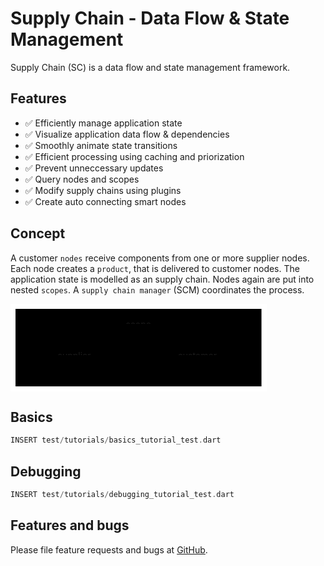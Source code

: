 # Supply Chain - Data Flow & State Management

Supply Chain (SC) is a data flow and state management framework.

## Features

- ✅ Efficiently manage application state
- ✅ Visualize application data flow & dependencies
- ✅ Smoothly animate state transitions
- ✅ Efficient processing using caching and priorization
- ✅ Prevent unneccessary updates
- ✅ Query nodes and scopes
- ✅ Modify supply chains using plugins
- ✅ Create auto connecting smart nodes

## Concept

A customer `nodes` receive components from one or more supplier nodes. Each node
creates a `product`, that is delivered to customer nodes. The application state
is modelled as an supply chain. Nodes again are put into nested `scopes`. A
`supply chain manager` (SCM) coordinates the process.

<svg id="my-svg" width="100%" xmlns="http://www.w3.org/2000/svg" xmlns:xlink="http://www.w3.org/1999/xlink" class="flowchart" style="max-width: 409.578px; background-color: white;" viewBox="0 0 409.578125 140" role="graphics-document document" aria-roledescription="flowchart-v2"><style>#my-svg{font-family:"trebuchet ms",verdana,arial,sans-serif;font-size:16px;fill:#333;}@keyframes edge-animation-frame{from{stroke-dashoffset:0;}}@keyframes dash{to{stroke-dashoffset:0;}}#my-svg .edge-animation-slow{stroke-dasharray:9,5!important;stroke-dashoffset:900;animation:dash 50s linear infinite;stroke-linecap:round;}#my-svg .edge-animation-fast{stroke-dasharray:9,5!important;stroke-dashoffset:900;animation:dash 20s linear infinite;stroke-linecap:round;}#my-svg .error-icon{fill:#552222;}#my-svg .error-text{fill:#552222;stroke:#552222;}#my-svg .edge-thickness-normal{stroke-width:1px;}#my-svg .edge-thickness-thick{stroke-width:3.5px;}#my-svg .edge-pattern-solid{stroke-dasharray:0;}#my-svg .edge-thickness-invisible{stroke-width:0;fill:none;}#my-svg .edge-pattern-dashed{stroke-dasharray:3;}#my-svg .edge-pattern-dotted{stroke-dasharray:2;}#my-svg .marker{fill:#333333;stroke:#333333;}#my-svg .marker.cross{stroke:#333333;}#my-svg svg{font-family:"trebuchet ms",verdana,arial,sans-serif;font-size:16px;}#my-svg p{margin:0;}#my-svg .label{font-family:"trebuchet ms",verdana,arial,sans-serif;color:#333;}#my-svg .cluster-label text{fill:#333;}#my-svg .cluster-label span{color:#333;}#my-svg .cluster-label span p{background-color:transparent;}#my-svg .label text,#my-svg span{fill:#333;color:#333;}#my-svg .node rect,#my-svg .node circle,#my-svg .node ellipse,#my-svg .node polygon,#my-svg .node path{fill:#ECECFF;stroke:#9370DB;stroke-width:1px;}#my-svg .rough-node .label text,#my-svg .node .label text,#my-svg .image-shape .label,#my-svg .icon-shape .label{text-anchor:middle;}#my-svg .node .katex path{fill:#000;stroke:#000;stroke-width:1px;}#my-svg .rough-node .label,#my-svg .node .label,#my-svg .image-shape .label,#my-svg .icon-shape .label{text-align:center;}#my-svg .node.clickable{cursor:pointer;}#my-svg .root .anchor path{fill:#333333!important;stroke-width:0;stroke:#333333;}#my-svg .arrowheadPath{fill:#333333;}#my-svg .edgePath .path{stroke:#333333;stroke-width:2.0px;}#my-svg .flowchart-link{stroke:#333333;fill:none;}#my-svg .edgeLabel{background-color:rgba(232,232,232, 0.8);text-align:center;}#my-svg .edgeLabel p{background-color:rgba(232,232,232, 0.8);}#my-svg .edgeLabel rect{opacity:0.5;background-color:rgba(232,232,232, 0.8);fill:rgba(232,232,232, 0.8);}#my-svg .labelBkg{background-color:rgba(232, 232, 232, 0.5);}#my-svg .cluster rect{fill:#ffffde;stroke:#aaaa33;stroke-width:1px;}#my-svg .cluster text{fill:#333;}#my-svg .cluster span{color:#333;}#my-svg div.mermaidTooltip{position:absolute;text-align:center;max-width:200px;padding:2px;font-family:"trebuchet ms",verdana,arial,sans-serif;font-size:12px;background:hsl(80, 100%, 96.2745098039%);border:1px solid #aaaa33;border-radius:2px;pointer-events:none;z-index:100;}#my-svg .flowchartTitleText{text-anchor:middle;font-size:18px;fill:#333;}#my-svg rect.text{fill:none;stroke-width:0;}#my-svg .icon-shape,#my-svg .image-shape{background-color:rgba(232,232,232, 0.8);text-align:center;}#my-svg .icon-shape p,#my-svg .image-shape p{background-color:rgba(232,232,232, 0.8);padding:2px;}#my-svg .icon-shape rect,#my-svg .image-shape rect{opacity:0.5;background-color:rgba(232,232,232, 0.8);fill:rgba(232,232,232, 0.8);}#my-svg .label-icon{display:inline-block;height:1em;overflow:visible;vertical-align:-0.125em;}#my-svg .node .label-icon path{fill:currentColor;stroke:revert;stroke-width:revert;}#my-svg :root{--mermaid-font-family:"trebuchet ms",verdana,arial,sans-serif;}#my-svg .highlight&gt;\*{fill:#FFFFAA!important;stroke:#333!important;}#my-svg .highlight span{fill:#FFFFAA!important;stroke:#333!important;}</style><g><marker id="my-svg_flowchart-v2-pointEnd" class="marker flowchart-v2" viewBox="0 0 10 10" refX="5" refY="5" markerUnits="userSpaceOnUse" markerWidth="8" markerHeight="8" orient="auto"><path d="M 0 0 L 10 5 L 0 10 z" class="arrowMarkerPath" style="stroke-width: 1; stroke-dasharray: 1, 0;"/></marker><marker id="my-svg_flowchart-v2-pointStart" class="marker flowchart-v2" viewBox="0 0 10 10" refX="4.5" refY="5" markerUnits="userSpaceOnUse" markerWidth="8" markerHeight="8" orient="auto"><path d="M 0 5 L 10 10 L 10 0 z" class="arrowMarkerPath" style="stroke-width: 1; stroke-dasharray: 1, 0;"/></marker><marker id="my-svg_flowchart-v2-circleEnd" class="marker flowchart-v2" viewBox="0 0 10 10" refX="11" refY="5" markerUnits="userSpaceOnUse" markerWidth="11" markerHeight="11" orient="auto"><circle cx="5" cy="5" r="5" class="arrowMarkerPath" style="stroke-width: 1; stroke-dasharray: 1, 0;"/></marker><marker id="my-svg_flowchart-v2-circleStart" class="marker flowchart-v2" viewBox="0 0 10 10" refX="-1" refY="5" markerUnits="userSpaceOnUse" markerWidth="11" markerHeight="11" orient="auto"><circle cx="5" cy="5" r="5" class="arrowMarkerPath" style="stroke-width: 1; stroke-dasharray: 1, 0;"/></marker><marker id="my-svg_flowchart-v2-crossEnd" class="marker cross flowchart-v2" viewBox="0 0 11 11" refX="12" refY="5.2" markerUnits="userSpaceOnUse" markerWidth="11" markerHeight="11" orient="auto"><path d="M 1,1 l 9,9 M 10,1 l -9,9" class="arrowMarkerPath" style="stroke-width: 2; stroke-dasharray: 1, 0;"/></marker><marker id="my-svg_flowchart-v2-crossStart" class="marker cross flowchart-v2" viewBox="0 0 11 11" refX="-1" refY="5.2" markerUnits="userSpaceOnUse" markerWidth="11" markerHeight="11" orient="auto"><path d="M 1,1 l 9,9 M 10,1 l -9,9" class="arrowMarkerPath" style="stroke-width: 2; stroke-dasharray: 1, 0;"/></marker><g class="root"><g class="clusters"/><g class="edgePaths"/><g class="edgeLabels"/><g class="nodes"><g class="root" transform="translate(0, 0)"><g class="clusters"><g class="cluster" id="scope_4" data-look="classic"><rect style="" x="8" y="8" width="393.578125" height="124"/><g class="cluster-label" transform="translate(184.4765625, 8)"><foreignObject width="40.625" height="24"><div xmlns="http://www.w3.org/1999/xhtml" style="display: table-cell; white-space: nowrap; line-height: 1.5; max-width: 200px; text-align: center;"><span class="nodeLabel"><p>scope</p></span></div></foreignObject></g></g></g><g class="edgePaths"><path d="M162.781,70L169.031,70C175.281,70,187.781,70,199.615,70C211.448,70,222.615,70,228.198,70L233.781,70" id="L_supplier_0_customer_1_0" class="edge-thickness-normal edge-pattern-solid edge-thickness-normal edge-pattern-solid flowchart-link" style=";" data-edge="true" data-et="edge" data-id="L_supplier_0_customer_1_0" data-points="W3sieCI6MTYyLjc4MTI1LCJ5Ijo3MH0seyJ4IjoyMDAuMjgxMjUsInkiOjcwfSx7IngiOjIzNy43ODEyNSwieSI6NzB9XQ==" marker-end="url(#my-svg_flowchart-v2-pointEnd)"/></g><g class="edgeLabels"><g class="edgeLabel"><g class="label" data-id="L_supplier_0_customer_1_0" transform="translate(0, 0)"><foreignObject width="0" height="0"><div xmlns="http://www.w3.org/1999/xhtml" class="labelBkg" style="display: table-cell; white-space: nowrap; line-height: 1.5; max-width: 200px; text-align: center;"><span class="edgeLabel"></span></div></foreignObject></g></g></g><g class="nodes"><g class="node default" id="flowchart-supplier_0-0" transform="translate(104.140625, 70)"><rect class="basic label-container" style="" x="-58.640625" y="-27" width="117.28125" height="54"/><g class="label" style="" transform="translate(-28.640625, -12)"><rect/><foreignObject width="57.28125" height="24"><div xmlns="http://www.w3.org/1999/xhtml" style="display: table-cell; white-space: nowrap; line-height: 1.5; max-width: 200px; text-align: center;"><span class="nodeLabel"><p>supplier</p></span></div></foreignObject></g></g><g class="node default" id="flowchart-customer_1-1" transform="translate(300.9296875, 70)"><rect class="basic label-container" style="" x="-63.1484375" y="-27" width="126.296875" height="54"/><g class="label" style="" transform="translate(-33.1484375, -12)"><rect/><foreignObject width="66.296875" height="24"><div xmlns="http://www.w3.org/1999/xhtml" style="display: table-cell; white-space: nowrap; line-height: 1.5; max-width: 200px; text-align: center;"><span class="nodeLabel"><p>customer</p></span></div></foreignObject></g></g></g></g></g></g></g></svg>

## Basics

```dart
INSERT test/tutorials/basics_tutorial_test.dart
```

## Debugging

```dart
INSERT test/tutorials/debugging_tutorial_test.dart
```

## Features and bugs

Please file feature requests and bugs at [GitHub](https://github.com/ggsuite/supply_chain).
